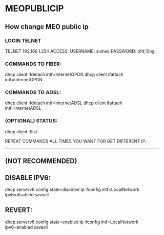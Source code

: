 # MEOPUBLICIP
## How change MEO public ip

### LOGIN TELNET 
TELNET 192.168.1.254 
ACCESS:
USERNAME: sumeo 
PASSWORD: bfd,10ng

### COMMANDS TO FIBER:
dhcp client ifdetach intf=InternetGPON 
dhcp client ifattach intf=InternetGPON


### COMMANDS TO ADSL: 
dhcp client ifdetach intf=InternetADSL
dhcp client ifattach intf=InternetADSL

### (OPTIONAL) STATUS:
dhcp client iflist


REPEAT COMMANDS ALL TIMES YOU WANT FOR GET DIFFERENT IP.

---

## (NOT RECOMMENDED)
## DISABLE IPV6:
dhcp serverv6 config state=disabled
ip ifconfig intf=LocalNetwork ipv6=disabled
saveall

## REVERT:
dhcp serverv6 config state=enabled
ip ifconfig intf=LocalNetwork ipv6=enabled
saveall
